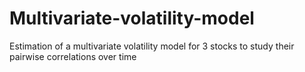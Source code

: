 # Multivariate-volatility-model
Estimation of a multivariate volatility model for 3 stocks to study their pairwise correlations over time
